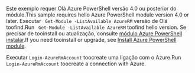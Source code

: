 <span data-ttu-id="e1f81-101">Este exemplo requer Olá Azure PowerShell versão 4.0 ou posterior do módulo.</span><span class="sxs-lookup"><span data-stu-id="e1f81-101">This sample requires hello Azure PowerShell module version 4.0 or later.</span></span> <span data-ttu-id="e1f81-102">Executar ` Get-Module -ListAvailable AzureRM` versão de Olá toofind.</span><span class="sxs-lookup"><span data-stu-id="e1f81-102">Run ` Get-Module -ListAvailable AzureRM` toofind hello version.</span></span> <span data-ttu-id="e1f81-103">Se precisar de tooinstall ou atualização, consulte [módulo Azure PowerShell instalar](/powershell/azure/install-azurerm-ps).</span><span class="sxs-lookup"><span data-stu-id="e1f81-103">If you need tooinstall or upgrade, see [Install Azure PowerShell module](/powershell/azure/install-azurerm-ps).</span></span> 

<span data-ttu-id="e1f81-104">Executar `Login-AzureRmAccount` toocreate uma ligação com o Azure.</span><span class="sxs-lookup"><span data-stu-id="e1f81-104">Run `Login-AzureRmAccount` toocreate a connection with Azure.</span></span> 
